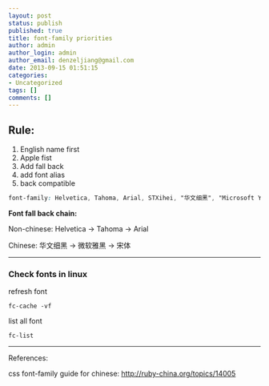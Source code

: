 ```yaml
---
layout: post
status: publish
published: true
title: font-family priorities
author: admin
author_login: admin
author_email: denzeljiang@gmail.com
date: 2013-09-15 01:51:15
categories:
- Uncategorized
tags: []
comments: []
---
```


## Rule:

1. English name first
2. Apple fist
3. Add fall back
4. add font alias
5. back compatible

```css
font-family: Helvetica, Tahoma, Arial, STXihei, "华文细黑", "Microsoft YaHei", "微软雅黑", SimSun, "宋体", Heiti, "黑体", sans-serif;
```
**Font fall back chain:**

Non-chinese: Helvetica -> Tahoma -> Arial

Chinese:     华文细黑 -> 微软雅黑 -> 宋体

---

### Check fonts in linux

refresh font

`fc-cache -vf`

list all font

`fc-list`

---

References:

css font-family guide for chinese: http://ruby-china.org/topics/14005
